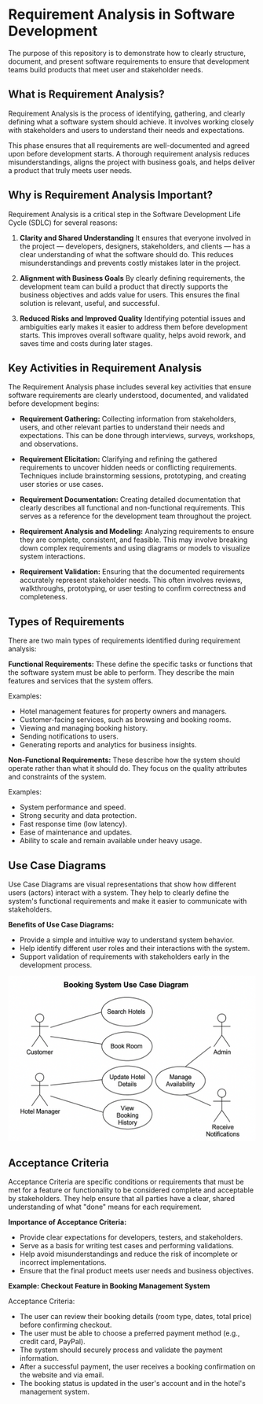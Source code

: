 # Requirement Analysis in Software Development
The purpose of this repository is to demonstrate how to clearly structure, document, and present software requirements to ensure that development teams build products that meet user and stakeholder needs.

## What is Requirement Analysis?
Requirement Analysis is the process of identifying, gathering, and clearly defining what a software system should achieve. It involves working closely with stakeholders and users to understand their needs and expectations.

This phase ensures that all requirements are well-documented and agreed upon before development starts. A thorough requirement analysis reduces misunderstandings, aligns the project with business goals, and helps deliver a product that truly meets user needs.

## Why is Requirement Analysis Important?

Requirement Analysis is a critical step in the Software Development Life Cycle (SDLC) for several reasons:

1. **Clarity and Shared Understanding** It ensures that everyone involved in the project — developers, designers, stakeholders, and clients — has a clear understanding of what the software should do. This reduces misunderstandings and prevents costly mistakes later in the project.

2. **Alignment with Business Goals** By clearly defining requirements, the development team can build a product that directly supports the business objectives and adds value for users. This ensures the final solution is relevant, useful, and successful.

3. **Reduced Risks and Improved Quality** Identifying potential issues and ambiguities early makes it easier to address them before development starts. This improves overall software quality, helps avoid rework, and saves time and costs during later stages.

## Key Activities in Requirement Analysis

The Requirement Analysis phase includes several key activities that ensure software requirements are clearly understood, documented, and validated before development begins:

- **Requirement Gathering:** Collecting information from stakeholders, users, and other relevant parties to understand their needs and expectations. This can be done through interviews, surveys, workshops, and observations.

- **Requirement Elicitation:** Clarifying and refining the gathered requirements to uncover hidden needs or conflicting requirements. Techniques include brainstorming sessions, prototyping, and creating user stories or use cases.

- **Requirement Documentation:** Creating detailed documentation that clearly describes all functional and non-functional requirements. This serves as a reference for the development team throughout the project.

- **Requirement Analysis and Modeling:** Analyzing requirements to ensure they are complete, consistent, and feasible. This may involve breaking down complex requirements and using diagrams or models to visualize system interactions.

- **Requirement Validation:** Ensuring that the documented requirements accurately represent stakeholder needs. This often involves reviews, walkthroughs, prototyping, or user testing to confirm correctness and completeness.

## Types of Requirements

There are two main types of requirements identified during requirement analysis:

**Functional Requirements:** These define the specific tasks or functions that the software system must be able to perform. They describe the main features and services that the system offers.

Examples:
- Hotel management features for property owners and managers.
- Customer-facing services, such as browsing and booking rooms.
- Viewing and managing booking history.
- Sending notifications to users.
- Generating reports and analytics for business insights.

**Non-Functional Requirements:** These describe how the system should operate rather than what it should do. They focus on the quality attributes and constraints of the system.

Examples:
- System performance and speed.
- Strong security and data protection.
- Fast response time (low latency).
- Ease of maintenance and updates.
- Ability to scale and remain available under heavy usage.

## Use Case Diagrams

Use Case Diagrams are visual representations that show how different users (actors) interact with a system. They help to clearly define the system's functional requirements and make it easier to communicate with stakeholders.  

**Benefits of Use Case Diagrams:**
- Provide a simple and intuitive way to understand system behavior.
- Help identify different user roles and their interactions with the system.
- Support validation of requirements with stakeholders early in the development process.

![Booking System Use Case Diagram](./alx-booking-uc.png)


## Acceptance Criteria

Acceptance Criteria are specific conditions or requirements that must be met for a feature or functionality to be considered complete and acceptable by stakeholders. They help ensure that all parties have a clear, shared understanding of what "done" means for each requirement.

**Importance of Acceptance Criteria:**
- Provide clear expectations for developers, testers, and stakeholders.
- Serve as a basis for writing test cases and performing validations.
- Help avoid misunderstandings and reduce the risk of incomplete or incorrect implementations.
- Ensure that the final product meets user needs and business objectives.

**Example: Checkout Feature in Booking Management System**

Acceptance Criteria:
- The user can review their booking details (room type, dates, total price) before confirming checkout.
- The user must be able to choose a preferred payment method (e.g., credit card, PayPal).
- The system should securely process and validate the payment information.
- After a successful payment, the user receives a booking confirmation on the website and via email.
- The booking status is updated in the user's account and in the hotel's management system.
